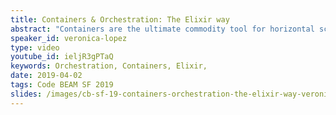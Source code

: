 ```yaml
---
title: Containers & Orchestration: The Elixir way
abstract: "Containers are the ultimate commodity tool for horizontal scalability of modern systems. However, with so many features that overlap with BEAM capabilities, sometimes it's hard to see the real benefit of integrating them into our workflows."
speaker_id: veronica-lopez
type: video
youtube_id: ieljR3gPTaQ
keywords: Orchestration, Containers, Elixir,
date: 2019-04-02
tags: Code BEAM SF 2019
slides: /images/cb-sf-19-containers-orchestration-the-elixir-way-veronica-lopez.pdf
---
```


